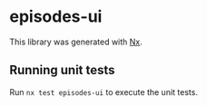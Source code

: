 # episodes-ui

This library was generated with [Nx](https://nx.dev).

## Running unit tests

Run `nx test episodes-ui` to execute the unit tests.
